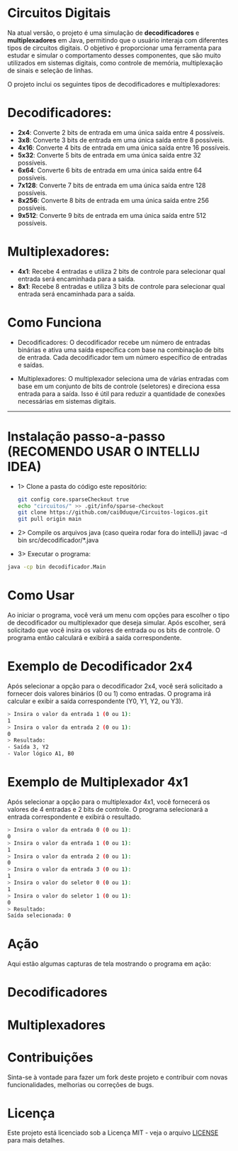 # Circuitos Digitais

Na atual versão, o projeto é uma simulação de **decodificadores** e **multiplexadores** em Java, permitindo que o usuário interaja com diferentes tipos de circuitos digitais. O objetivo é proporcionar uma ferramenta para estudar e simular o comportamento desses componentes, que são muito utilizados em sistemas digitais, como controle de memória, multiplexação de sinais e seleção de linhas.

O projeto inclui os seguintes tipos de decodificadores e multiplexadores:

# Decodificadores:
- **2x4**: Converte 2 bits de entrada em uma única saída entre 4 possíveis.
- **3x8**: Converte 3 bits de entrada em uma única saída entre 8 possíveis.
- **4x16**: Converte 4 bits de entrada em uma única saída entre 16 possíveis.
- **5x32**: Converte 5 bits de entrada em uma única saída entre 32 possíveis.
- **6x64**: Converte 6 bits de entrada em uma única saída entre 64 possíveis.
- **7x128**: Converte 7 bits de entrada em uma única saída entre 128 possíveis.
- **8x256**: Converte 8 bits de entrada em uma única saída entre 256 possíveis.
- **9x512**: Converte 9 bits de entrada em uma única saída entre 512 possíveis.

# Multiplexadores:
- **4x1**: Recebe 4 entradas e utiliza 2 bits de controle para selecionar qual entrada será encaminhada para a saída.
- **8x1**: Recebe 8 entradas e utiliza 3 bits de controle para selecionar qual entrada será encaminhada para a saída.

# Como Funciona
- Decodificadores:
O decodificador recebe um número de entradas binárias e ativa uma saída específica com base na combinação de bits de entrada. Cada decodificador tem um número específico de entradas e saídas.

- Multiplexadores:
O multiplexador seleciona uma de várias entradas com base em um conjunto de bits de controle (seletores) e direciona essa entrada para a saída. Isso é útil para reduzir a quantidade de conexões necessárias em sistemas digitais.

--------------------------------------------------------------------------------------------------------------------------------------------------------------------------------------------------------------------------------------

# Instalação passo-a-passo (RECOMENDO USAR O INTELLIJ IDEA)

- 1> Clone a pasta do código este repositório:
   ```bash
   git config core.sparseCheckout true
   echo "circuitos/" >> .git/info/sparse-checkout
   git clone https://github.com/cai0duque/Circuitos-logicos.git
   git pull origin main

- 2> Compile os arquivos java (caso queira rodar fora do intelliJ)
javac -d bin src/decodificador/*.java

- 3> Executar o programa:
```bash
java -cp bin decodificador.Main
```
# Como Usar
Ao iniciar o programa, você verá um menu com opções para escolher o tipo de decodificador ou multiplexador que deseja simular. Após escolher, será solicitado que você insira os valores de entrada ou os bits de controle. O programa então calculará e exibirá a saída correspondente.

# Exemplo de Decodificador 2x4
Após selecionar a opção para o decodificador 2x4, você será solicitado a fornecer dois valores binários (0 ou 1) como entradas. O programa irá calcular e exibir a saída correspondente (Y0, Y1, Y2, ou Y3).
```bash
> Insira o valor da entrada 1 (0 ou 1):
1
> Insira o valor da entrada 2 (0 ou 1):
0
> Resultado:
- Saída 3, Y2
- Valor lógico A1, B0
```

# Exemplo de Multiplexador 4x1
Após selecionar a opção para o multiplexador 4x1, você fornecerá os valores de 4 entradas e 2 bits de controle. O programa selecionará a entrada correspondente e exibirá o resultado.
```bash
> Insira o valor da entrada 0 (0 ou 1):
0
> Insira o valor da entrada 1 (0 ou 1):
1
> Insira o valor da entrada 2 (0 ou 1):
0
> Insira o valor da entrada 3 (0 ou 1):
1
> Insira o valor do seletor 0 (0 ou 1):
1
> Insira o valor do seletor 1 (0 ou 1):
0
> Resultado:
Saída selecionada: 0
```

# Ação
Aqui estão algumas capturas de tela mostrando o programa em ação:

# Decodificadores

# Multiplexadores

# Contribuições
Sinta-se à vontade para fazer um fork deste projeto e contribuir com novas funcionalidades, melhorias ou correções de bugs.

# Licença

Este projeto está licenciado sob a Licença MIT - veja o arquivo [LICENSE](LICENSE) para mais detalhes.

